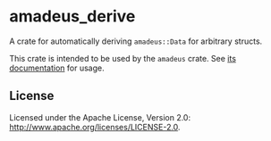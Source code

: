 # amadeus_derive

A crate for automatically deriving `amadeus::Data` for arbitrary structs.

This crate is intended to be used by the `amadeus` crate. See [its documentation](https://docs.rs/amadeus) for usage.

## License
Licensed under the Apache License, Version 2.0: http://www.apache.org/licenses/LICENSE-2.0.
